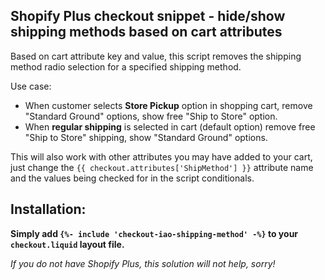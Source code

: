## Shopify Plus checkout snippet - hide/show shipping methods based on cart attributes

Based on cart attribute key and value, this script removes the shipping method radio selection for a specified shipping method. 

Use case: 
* When customer selects **Store Pickup** option in shopping cart, remove "Standard Ground" options, show free "Ship to Store" option.
* When **regular shipping** is selected in cart (default option) remove free "Ship to Store" shipping, show "Standard Ground" options.

This will also work with other attributes you may have added to your cart, just change the ```{{ checkout.attributes['ShipMethod'] }}``` attribute name and the values being checked for in the script conditionals.

## Installation:
**Simply add ```{%- include 'checkout-iao-shipping-method' -%}``` to your ```checkout.liquid``` layout file.**

*If you do not have Shopify Plus, this solution will not help, sorry!*
